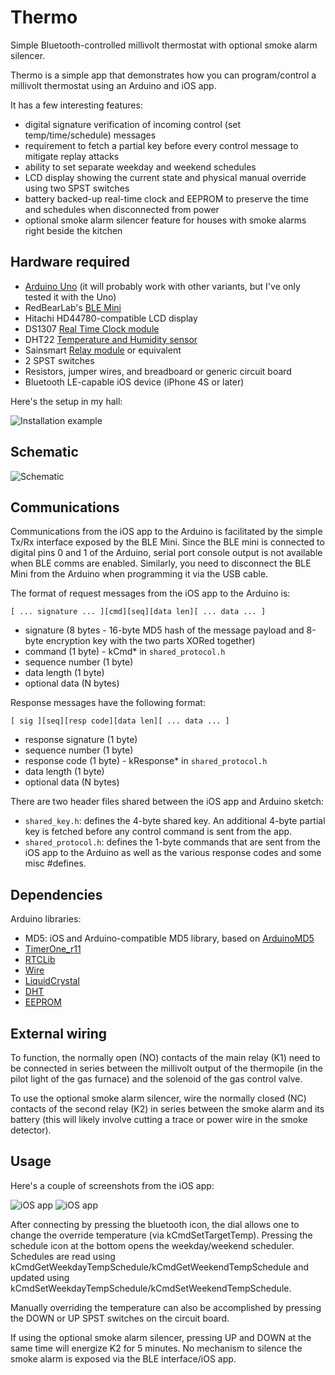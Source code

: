 # Thermo
Simple Bluetooth-controlled millivolt thermostat with optional smoke alarm silencer.

Thermo is a simple app that demonstrates how you can program/control a millivolt thermostat using an Arduino and iOS app.

It has a few interesting features:

* digital signature verification of incoming control (set temp/time/schedule) messages
* requirement to fetch a partial key before every control message to mitigate replay attacks
* ability to set separate weekday and weekend schedules
* LCD display showing the current state and physical manual override using two SPST switches
* battery backed-up real-time clock and EEPROM to preserve the time and schedules when disconnected from power
* optional smoke alarm silencer feature for houses with smoke alarms right beside the kitchen

## Hardware required
* [Arduino Uno](http://arduino.cc/en/Main/arduinoBoardUno) (it will probably work with other variants, but I've only tested it with the Uno)
* RedBearLab's [BLE Mini](http://redbearlab.com/blemini/)
* Hitachi HD44780-compatible LCD display
* DS1307 [Real Time Clock module](https://www.adafruit.com/product/264)
* DHT22 [Temperature and Humidity sensor](https://www.adafruit.com/products/385)
* Sainsmart [Relay module](http://www.sainsmart.com/arduino-compatibles-1/relay/arduino-pro-mini.html) or equivalent
* 2 SPST switches
* Resistors, jumper wires, and breadboard or generic circuit board
* Bluetooth LE-capable iOS device (iPhone 4S or later)

Here's the setup in my hall:

![Installation example](thermo_photo.jpg)

## Schematic

![Schematic](thermo_schematic.png)

## Communications

Communications from the iOS app to the Arduino is facilitated by the simple Tx/Rx interface exposed by the BLE Mini. Since the BLE mini is connected to digital pins 0 and 1 of the Arduino, serial port console output is not available when BLE comms are enabled. Similarly, you need to disconnect the BLE Mini from the Arduino when programming it via the USB cable.

The format of request messages from the iOS app to the Arduino is:

```
[ ... signature ... ][cmd][seq][data len][ ... data ... ]
```

* signature (8 bytes - 16-byte MD5 hash of the message payload and 8-byte encryption key with the two parts XORed together)
* command (1 byte) - kCmd* in ```shared_protocol.h```
* sequence number (1 byte)
* data length (1 byte)
* optional data (N bytes)

Response messages have the following format:

```
[ sig ][seq][resp code][data len][ ... data ... ]
```

* response signature (1 byte)
* sequence number (1 byte)
* response code (1 byte) - kResponse* in ```shared_protocol.h```
* data length (1 byte)
* optional data (N bytes)

There are two header files shared between the iOS app and Arduino sketch:

* ```shared_key.h```: defines the 4-byte shared key. An additional 4-byte partial key is fetched before any control command is sent from the app.
* ```shared_protocol.h```: defines the 1-byte commands that are sent from the iOS app to the Arduino as well as the various response codes and some misc #defines.

## Dependencies

Arduino libraries:

* MD5: iOS and Arduino-compatible MD5 library, based on [ArduinoMD5](https://github.com/tzikis/ArduinoMD5/)
* [TimerOne_r11](https://code.google.com/p/arduino-timerone/downloads/list)
* [RTCLib](https://github.com/adafruit/RTClib)
* [Wire](https://www.arduino.cc/en/Reference/Wire)
* [LiquidCrystal](https://www.arduino.cc/en/Reference/LiquidCrystal)
* [DHT](https://github.com/adafruit/DHT-sensor-library)
* [EEPROM](https://www.arduino.cc/en/Reference/EEPROM)

## External wiring

To function, the normally open (NO) contacts of the main relay (K1) need to be connected in series between the millivolt output of the thermopile (in the pilot light of the gas furnace) and the solenoid of the gas control valve.

To use the optional smoke alarm silencer, wire the normally closed (NC) contacts of the second relay (K2) in series between the smoke alarm and its battery (this will likely involve cutting a trace or power wire in the smoke detector).

## Usage

Here's a couple of screenshots from the iOS app:

![iOS app](thermo_ios_main.png)
![iOS app](thermo_ios_schedule.png)

After connecting by pressing the bluetooth icon, the dial allows one to change the override temperature (via kCmdSetTargetTemp). Pressing the schedule icon at the bottom opens the weekday/weekend scheduler. Schedules are read using kCmdGetWeekdayTempSchedule/kCmdGetWeekendTempSchedule and updated using kCmdSetWeekdayTempSchedule/kCmdSetWeekendTempSchedule.

Manually overriding the temperature can also be accomplished by pressing the DOWN or UP SPST switches on the circuit board. 

If using the optional smoke alarm silencer, pressing UP and DOWN at the same time will energize K2 for 5 minutes. No mechanism to silence the smoke alarm is exposed via the BLE interface/iOS app.

